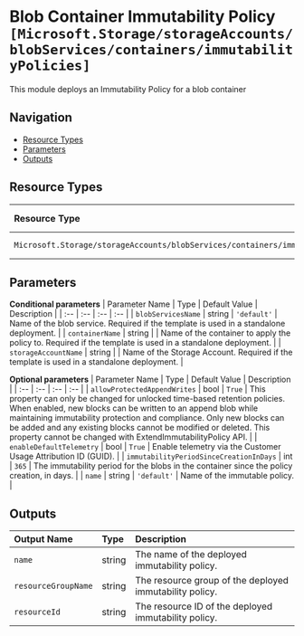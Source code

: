 # Blob Container Immutability Policy `[Microsoft.Storage/storageAccounts/blobServices/containers/immutabilityPolicies]`

This module deploys an Immutability Policy for a blob container

## Navigation

- [Resource Types](#Resource-Types)
- [Parameters](#Parameters)
- [Outputs](#Outputs)

## Resource Types

| Resource Type | API Version |
| :-- | :-- |
| `Microsoft.Storage/storageAccounts/blobServices/containers/immutabilityPolicies` | [2019-06-01](https://docs.microsoft.com/en-us/azure/templates/Microsoft.Storage/2019-06-01/storageAccounts/blobServices/containers/immutabilityPolicies) |

## Parameters

**Conditional parameters**
| Parameter Name | Type | Default Value | Description |
| :-- | :-- | :-- | :-- |
| `blobServicesName` | string | `'default'` | Name of the blob service. Required if the template is used in a standalone deployment. |
| `containerName` | string |  | Name of the container to apply the policy to. Required if the template is used in a standalone deployment. |
| `storageAccountName` | string |  | Name of the Storage Account. Required if the template is used in a standalone deployment. |

**Optional parameters**
| Parameter Name | Type | Default Value | Description |
| :-- | :-- | :-- | :-- |
| `allowProtectedAppendWrites` | bool | `True` | This property can only be changed for unlocked time-based retention policies. When enabled, new blocks can be written to an append blob while maintaining immutability protection and compliance. Only new blocks can be added and any existing blocks cannot be modified or deleted. This property cannot be changed with ExtendImmutabilityPolicy API. |
| `enableDefaultTelemetry` | bool | `True` | Enable telemetry via the Customer Usage Attribution ID (GUID). |
| `immutabilityPeriodSinceCreationInDays` | int | `365` | The immutability period for the blobs in the container since the policy creation, in days. |
| `name` | string | `'default'` | Name of the immutable policy. |


## Outputs

| Output Name | Type | Description |
| :-- | :-- | :-- |
| `name` | string | The name of the deployed immutability policy. |
| `resourceGroupName` | string | The resource group of the deployed immutability policy. |
| `resourceId` | string | The resource ID of the deployed immutability policy. |
